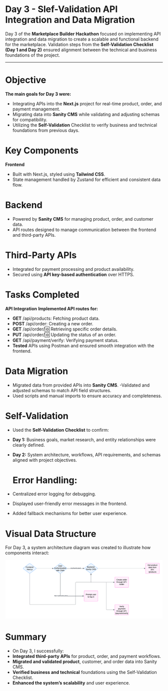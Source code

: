 # Day 3 - Slef-Validation API Integration and Data Migration
Day 3 of the **Marketplace Builder Hackathon** focused on implementing API integration and data migration to create a scalable and functional backend for the marketplace. Validation steps from the **Self-Validation Checklist (Day 1 and Day 2)** ensured alignment between the technical and business foundations of the project.

---

# Objective
**The main goals for Day 3 were:**

- Integrating APIs into the **Next.js** project for real-time product, order, and payment management.
- Migrating data into **Sanity CMS** while validating and adjusting schemas for compatibility.
- Utilizing the **Self-Validation** Checklist to verify business and technical foundations from previous days.


# Key Components
**Frontend**
- Built with Next.js, styled using **Tailwind CSS**.
- State management handled by Zustand for efficient and consistent data flow.

# Backend
- Powered by **Sanity CMS** for managing product, order, and customer data.
- API routes designed to manage communication between the frontend and third-party APIs.

 # Third-Party APIs
- Integrated for payment processing and product availability.
- Secured using **API key-based authentication** over HTTPS.

# Tasks Completed
 **API Integration**
 **Implemented API routes for:**
 - **GET** /api/products: Fetching product data.
 - **POST** /api/order: Creating a new order.
 - **GET** /api/order/:id: Retrieving specific order details.
 - **PUT** /api/order/:id: Updating the status of an order.
 - **GET** /api/payment/verify: Verifying payment status.
 - **Tested** APIs using Postman and ensured smooth integration with the frontend.

  # Data Migration
 - Migrated data from provided APIs into **Sanity CMS**.
 -Validated and adjusted schemas to match API field structures.
- Used scripts and manual imports to ensure accuracy and completeness.

 # Self-Validation
 - Used the **Self-Validation Checklist** to confirm:
- **Day 1:** Business goals, market research, and entity relationships were clearly defined.
- **Day 2:** System architecture, workflows, API requirements, and schemas aligned with project objectives.

  # Error Handling:
 - Centralized error logging for debugging.
 - Displayed user-friendly error messages in the frontend.
 - Added fallback mechanisms for better user experience.
 
  # Visual Data Structure
  For Day 3, a system architecture diagram was created to illustrate how components interact:

  ![Day 3 System Design Diagram](https://github.com/MahnoorAbdulnaeem/Marketplace-Hackathon-2025/blob/main/day-3/1.jpg)

# Summary
- On Day 3, I successfully:
- **Integrated third-party APIs** for product, order, and payment workflows.
- **Migrated and validated product**, customer, and order data into Sanity CMS.
- **Verified business and technical** foundations using the Self-Validation Checklist.
- **Enhanced the system’s scalability** and user experience.


